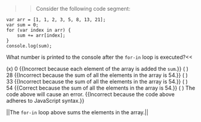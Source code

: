 >>Consider the following code segment:

```
var arr = [1, 1, 2, 3, 5, 8, 13, 21];
var sum = 0;
for (var index in arr) {
    sum += arr[index];
}
console.log(sum);
```

What number is printed to the console after the `for-in` loop is executed?<<

(x) 0 {{Incorrect because each element of the array is added the `sum`.}}
( ) 28 {{Incorrect because the sum of all the elements in the array is 54.}}
( ) 33 {{Incorrect because the sum of all the elements in the array is 54.}}
( ) 54 {{Correct because the sum of all the elements in the array is 54.}}
( ) The code above will cause an error. {{Incorrect because the code above adheres to JavaScript syntax.}}

||The `for-in` loop above sums the elements in the array.||